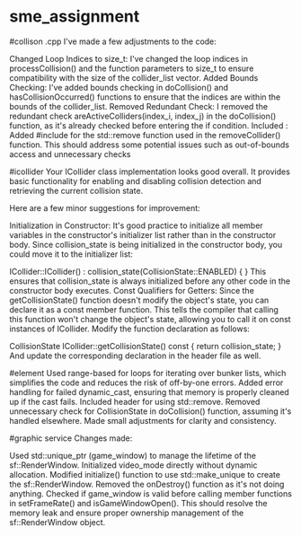 # sme_assignment

#collison .cpp
I've made a few adjustments to the code:

Changed Loop Indices to size_t: I've changed the loop indices in processCollision() and the function parameters to size_t to ensure compatibility with the size of the collider_list vector.
Added Bounds Checking: I've added bounds checking in doCollision() and hasCollisionOccurred() functions to ensure that the indices are within the bounds of the collider_list.
Removed Redundant Check: I removed the redundant check areActiveColliders(index_i, index_j) in the doCollision() function, as it's already checked before entering the if condition.
Included <algorithm>: Added #include <algorithm> for the std::remove function used in the removeCollider() function.
This should address some potential issues such as out-of-bounds access and unnecessary checks




#icollider
Your ICollider class implementation looks good overall. It provides basic functionality for enabling and disabling collision detection and retrieving the current collision state.

Here are a few minor suggestions for improvement:

Initialization in Constructor: It's good practice to initialize all member variables in the constructor's initializer list rather than in the constructor body. Since collision_state is being initialized in the constructor body, you could move it to the initializer list:

ICollider::ICollider() : collision_state(CollisionState::ENABLED) { }
This ensures that collision_state is always initialized before any other code in the constructor body executes.
Const Qualifiers for Getters: Since the getCollisionState() function doesn't modify the object's state, you can declare it as a const member function. This tells the compiler that calling this function won't change the object's state, allowing you to call it on const instances of ICollider. Modify the function declaration as follows:

CollisionState ICollider::getCollisionState() const { return collision_state; }
And update the corresponding declaration in the header file as well.



#element
Used range-based for loops for iterating over bunker lists, which simplifies the code and reduces the risk of off-by-one errors.
Added error handling for failed dynamic_cast, ensuring that memory is properly cleaned up if the cast fails.
Included <algorithm> header for using std::remove.
Removed unnecessary check for CollisionState in doCollision() function, assuming it's handled elsewhere.
Made small adjustments for clarity and consistency.


#graphic service
Changes made:

Used std::unique_ptr (game_window) to manage the lifetime of the sf::RenderWindow.
Initialized video_mode directly without dynamic allocation.
Modified initialize() function to use std::make_unique to create the sf::RenderWindow.
Removed the onDestroy() function as it's not doing anything.
Checked if game_window is valid before calling member functions in setFrameRate() and isGameWindowOpen().
This should resolve the memory leak and ensure proper ownership management of the sf::RenderWindow object.
